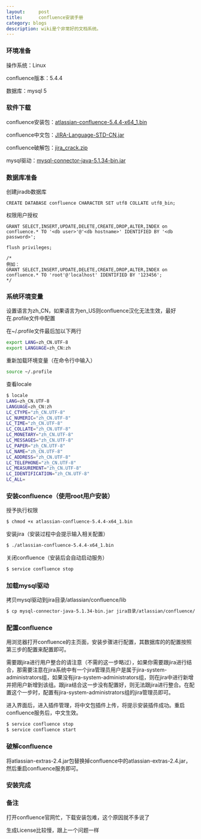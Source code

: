 ```yaml
---
layout:     post
title:      confluence安装手册
category: blogs
description: wiki是个非常好的文档系统。
---
```


### 环境准备 
操作系统：Linux

confluence版本：5.4.4

数据库：mysql 5 

### 软件下载 
confluence安装包：[atlassian-confluence-5.4.4-x64_1.bin](https://www.atlassian.com/software/confluence/download)

confluence中文包：[JIRA-Language-STD-CN.jar](http://dl.iteye.com/topics/download/a8e03f06-b333-35cf-9403-90a842c407fa)

confluence破解包：[jira_crack.zip](http://dl.iteye.com/topics/download/2e3ec41d-92aa-348f-9c75-73f10b6fba06)

mysql驱动：[mysql-connector-java-5.1.34-bin.jar ](http://dl.iteye.com/topics/download/7f00832a-b07e-32cb-856f-ce49c545f48a)

### 数据库准备 
创建jiradb数据库 

```mysql
CREATE DATABASE confluence CHARACTER SET utf8 COLLATE utf8_bin;
```

权限用户授权

```mysql
GRANT SELECT,INSERT,UPDATE,DELETE,CREATE,DROP,ALTER,INDEX on confluence.* TO '<db user>'@'<db hostname>' IDENTIFIED BY '<db password>';  
  
flush privileges;  
  
/*  
例如：  
GRANT SELECT,INSERT,UPDATE,DELETE,CREATE,DROP,ALTER,INDEX on confluence.* TO 'root'@'localhost' IDENTIFIED BY '123456';  
*/
```

### 系统环境变量
设置语言为zh_CN，如果语言为en_US则confluence汉化无法生效，最好在.profile文件中配置

在~/.profile文件最后加以下两行

```sh
export LANG=zh_CN.UTF-8  
export LANGUAGE=zh_CN:zh
```

重新加载环境变量（在命令行中输入） 

```sh
source ~/.profile
```

查看locale

```sh
$ locale  
LANG=zh_CN.UTF-8  
LANGUAGE=zh_CN:zh  
LC_CTYPE="zh_CN.UTF-8"  
LC_NUMERIC="zh_CN.UTF-8"  
LC_TIME="zh_CN.UTF-8"  
LC_COLLATE="zh_CN.UTF-8"  
LC_MONETARY="zh_CN.UTF-8"  
LC_MESSAGES="zh_CN.UTF-8"  
LC_PAPER="zh_CN.UTF-8"  
LC_NAME="zh_CN.UTF-8"  
LC_ADDRESS="zh_CN.UTF-8"  
LC_TELEPHONE="zh_CN.UTF-8"  
LC_MEASUREMENT="zh_CN.UTF-8"  
LC_IDENTIFICATION="zh_CN.UTF-8"  
LC_ALL=  
```

### 安装confluence（使用root用户安装） 
授予执行权限 

```sh
$ chmod +x atlassian-confluence-5.4.4-x64_1.bin
```

安装jira（安装过程中会提示输入相关配置） 

```sh
$ ./atlassian-confluence-5.4.4-x64_1.bin
```

关闭confluence（安装后会自动启动服务） 

```sh
$ service confluence stop
```

### 加载mysql驱动 
拷贝mysql驱动到jira目录/atlassian/confluence/lib

```sh
$ cp mysql-connector-java-5.1.34-bin.jar jira目录/atlassian/confluence/lib/  
```

### 配置confluence 
用浏览器打开confluence的主页面，安装步骤进行配置，其数据库的的配置按照第三步的配置来配置即可。

需要跟jira进行用户整合的请注意（不需的这一步略过），如果你需要跟jira进行结合，那需要注意在jira系统中有一个jira管理员用户是属于jira-system-administrators组，如果没有jira-system-administrators组，则在jira中进行新增并把用户新增到该组。跟jira结合这一步没有配置好，则无法跟jira进行整合。在配置这个一步时，配置有jira-system-administrators组的jira管理员即可。
      
进入界面后，进入插件管理，将中文包插件上传，将提示安装插件成功。重启confluence服务后，中文生效。

```sh
$ service confluence stop  
$ service confluence start
```

### 破解confluence 
将atlassian-extras-2.4.jar包替换掉confluence中的atlassian-extras-2.4.jar，然后重启confluence服务即可。 

### 安装完成 


### 备注 
打开confluence官网忙，下载安装包难，这个原因就不多说了 

生成License比较慢，跟上一个问题一样 